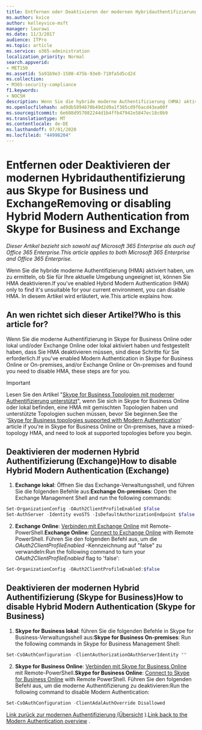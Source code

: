 ```yaml
---
title: Entfernen oder Deaktivieren der modernen Hybridauthentifizierung aus Skype for Business und Exchange
ms.author: kvice
author: kelleyvice-msft
manager: laurawi
ms.date: 11/3/2017
audience: ITPro
ms.topic: article
ms.service: o365-administration
localization_priority: Normal
search.appverid:
- MET150
ms.assetid: 5a91b9e3-1508-475b-93e0-710fa5d5cd2d
ms.collection:
- M365-security-compliance
f1.keywords:
- NOCSH
description: Wenn Sie die hybride moderne Authentifizierung (HMA) aktiviert haben, um zu ermitteln, ob Sie für Ihre aktuelle Umgebung ungeeignet ist, können Sie HMA deaktivieren. In diesem Artikel wird erläutert, wie.
ms.openlocfilehash: ad9db5894670b49d2d9a1f385cd9f6acd43ea00f
ms.sourcegitcommit: 6e608d957082244d1b4ffb47942e5847ec18c0b9
ms.translationtype: MT
ms.contentlocale: de-DE
ms.lasthandoff: 07/01/2020
ms.locfileid: "44998204"
---
```

# <a name="removing-or-disabling-hybrid-modern-authentication-from-skype-for-business-and-exchange"></a><span data-ttu-id="e760e-104">Entfernen oder Deaktivieren der modernen Hybridauthentifizierung aus Skype for Business und Exchange</span><span class="sxs-lookup"><span data-stu-id="e760e-104">Removing or disabling Hybrid Modern Authentication from Skype for Business and Exchange</span></span>

<span data-ttu-id="e760e-105">*Dieser Artikel bezieht sich sowohl auf Microsoft 365 Enterprise als auch auf Office 365 Enterprise.*</span><span class="sxs-lookup"><span data-stu-id="e760e-105">*This article applies to both Microsoft 365 Enterprise and Office 365 Enterprise.*</span></span>

<span data-ttu-id="e760e-106">Wenn Sie die hybride moderne Authentifizierung (HMA) aktiviert haben, um zu ermitteln, ob Sie für Ihre aktuelle Umgebung ungeeignet ist, können Sie HMA deaktivieren.</span><span class="sxs-lookup"><span data-stu-id="e760e-106">If you've enabled Hybrid Modern Authentication (HMA) only to find it's unsuitable for your current environment, you can disable HMA.</span></span> <span data-ttu-id="e760e-107">In diesem Artikel wird erläutert, wie.</span><span class="sxs-lookup"><span data-stu-id="e760e-107">This article explains how.</span></span>
  
## <a name="who-is-this-article-for"></a><span data-ttu-id="e760e-108">An wen richtet sich dieser Artikel?</span><span class="sxs-lookup"><span data-stu-id="e760e-108">Who is this article for?</span></span>

<span data-ttu-id="e760e-109">Wenn Sie die moderne Authentifizierung in Skype for Business Online oder lokal und/oder Exchange Online oder lokal aktiviert haben und festgestellt haben, dass Sie HMA deaktivieren müssen, sind diese Schritte für Sie erforderlich.</span><span class="sxs-lookup"><span data-stu-id="e760e-109">If you've enabled Modern Authentication in Skype for Business Online or On-premises, and/or Exchange Online or On-premises and found you need to disable HMA, these steps are for you.</span></span>

> [!IMPORTANT]
> <span data-ttu-id="e760e-110">Lesen Sie den Artikel "[Skype for Business Topologien mit moderner Authentifizierung unterstützt](https://technet.microsoft.com/library/mt803262.aspx)", wenn Sie sich in Skype for Business Online oder lokal befinden, eine HMA mit gemischten Topologien haben und unterstützte Topologien suchen müssen, bevor Sie beginnen.</span><span class="sxs-lookup"><span data-stu-id="e760e-110">See the '[Skype for Business topologies supported with Modern Authentication](https://technet.microsoft.com/library/mt803262.aspx)' article if you're in Skype for Business Online or On-premises, have a mixed-topology HMA, and need to look at supported topologies before you begin.</span></span>
  
## <a name="how-to-disable-hybrid-modern-authentication-exchange"></a><span data-ttu-id="e760e-111">Deaktivieren der modernen Hybrid Authentifizierung (Exchange)</span><span class="sxs-lookup"><span data-stu-id="e760e-111">How to disable Hybrid Modern Authentication (Exchange)</span></span>

1. <span data-ttu-id="e760e-112">**Exchange lokal**: Öffnen Sie das Exchange-Verwaltungsshell, und führen Sie die folgenden Befehle aus:</span><span class="sxs-lookup"><span data-stu-id="e760e-112">**Exchange On-premises**: Open the Exchange Management Shell and run the following commands:</span></span> 

```powershell
Set-OrganizationConfig -OAuth2ClientProfileEnabled $false
Set-AuthServer -Identity evoSTS -IsDefaultAuthorizationEndpoint $false
```

2. <span data-ttu-id="e760e-113">**Exchange Online**: [Verbinden mit Exchange Online](https://docs.microsoft.com/powershell/exchange/exchange-online/connect-to-exchange-online-powershell/connect-to-exchange-online-powershell) mit Remote-PowerShell.</span><span class="sxs-lookup"><span data-stu-id="e760e-113">**Exchange Online**: [Connect to Exchange Online](https://docs.microsoft.com/powershell/exchange/exchange-online/connect-to-exchange-online-powershell/connect-to-exchange-online-powershell) with Remote PowerShell.</span></span> <span data-ttu-id="e760e-114">Führen Sie den folgenden Befehl aus, um die *OAuth2ClientProfileEnabled* -Kennzeichnung auf "false" zu verwandeln:</span><span class="sxs-lookup"><span data-stu-id="e760e-114">Run the following command to turn your  *OAuth2ClientProfileEnabled*  flag to 'false':</span></span>

```powershell    
Set-OrganizationConfig -OAuth2ClientProfileEnabled:$false
```
    
## <a name="how-to-disable-hybrid-modern-authentication-skype-for-business"></a><span data-ttu-id="e760e-115">Deaktivieren der modernen Hybrid Authentifizierung (Skype for Business)</span><span class="sxs-lookup"><span data-stu-id="e760e-115">How to disable Hybrid Modern Authentication (Skype for Business)</span></span>

1. <span data-ttu-id="e760e-116">**Skype for Business lokal**: führen Sie die folgenden Befehle in Skype for Business-Verwaltungsshell aus:</span><span class="sxs-lookup"><span data-stu-id="e760e-116">**Skype for Business On-premises**: Run the following commands in Skype for Business Management Shell:</span></span>

```powershell
Set-CsOAuthConfiguration -ClientAuthorizationOAuthServerIdentity ""
```

2. <span data-ttu-id="e760e-117">**Skype for Business Online**: [Verbinden mit Skype for Business Online](https://docs.microsoft.com/office365/enterprise/powershell/manage-skype-for-business-online-with-office-365-powershell) mit Remote-PowerShell.</span><span class="sxs-lookup"><span data-stu-id="e760e-117">**Skype for Business Online**: [Connect to Skype for Business Online](https://docs.microsoft.com/office365/enterprise/powershell/manage-skype-for-business-online-with-office-365-powershell) with Remote PowerShell.</span></span> <span data-ttu-id="e760e-118">Führen Sie den folgenden Befehl aus, um die moderne Authentifizierung zu deaktivieren:</span><span class="sxs-lookup"><span data-stu-id="e760e-118">Run the following command to disable Modern Authentication:</span></span>

```powershell    
Set-CsOAuthConfiguration -ClientAdalAuthOverride Disallowed
```

<span data-ttu-id="e760e-119">[Link zurück zur modernen Authentifizierung (Übersicht](hybrid-modern-auth-overview.md) ).</span><span class="sxs-lookup"><span data-stu-id="e760e-119">[Link back to the Modern Authentication overview](hybrid-modern-auth-overview.md) .</span></span> 
  

